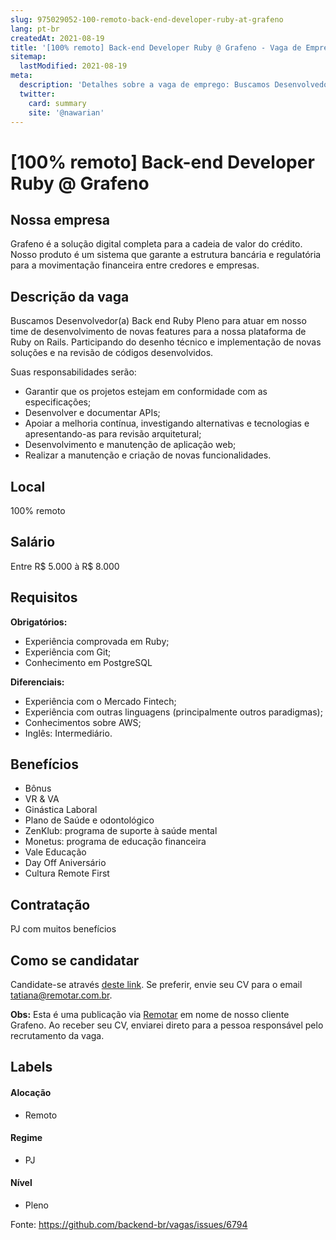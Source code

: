 ```yaml
---
slug: 975029052-100-remoto-back-end-developer-ruby-at-grafeno
lang: pt-br
createdAt: 2021-08-19
title: '[100% remoto] Back-end Developer Ruby @ Grafeno - Vaga de Emprego'
sitemap:
  lastModified: 2021-08-19
meta:
  description: 'Detalhes sobre a vaga de emprego: Buscamos Desenvolvedor(a) Back end Ruby Pleno para atuar em nosso time de desenvolvimento de novas features para a nossa plataforma de Ruby on Rails. Participando do desenho técnico e implementação de novas soluções e na revisão de códigos desenvolvidos.  Suas responsabilidades serão: - Garantir que os projetos estejam em conformidade com as especificações; - Desenvolver e documentar APIs; - Apoiar a melhoria contínua, investigando alternativas e tecnologias e apresentando-as para revisão arquitetural; - Desenvolvimento e manutenção de aplicação web; - Realizar a manutenção e criação de novas funcionalidades.'
  twitter:
    card: summary
    site: '@nawarian'
---
```


# [100% remoto] Back-end Developer Ruby @ Grafeno

## Nossa empresa

Grafeno é a solução digital completa para a cadeia de valor do crédito. Nosso produto é um sistema que garante a estrutura bancária e regulatória para a movimentação financeira entre credores e empresas. 

## Descrição da vaga

Buscamos Desenvolvedor(a) Back end Ruby Pleno para atuar em nosso time de desenvolvimento de novas features para a nossa plataforma de Ruby on Rails. Participando do desenho técnico e implementação de novas soluções e na revisão de códigos desenvolvidos. 

Suas responsabilidades serão:

- Garantir que os projetos estejam em conformidade com as especificações;
- Desenvolver e documentar APIs;
- Apoiar a melhoria contínua, investigando alternativas e tecnologias e apresentando-as para revisão arquitetural;
- Desenvolvimento e manutenção de aplicação web;
- Realizar a manutenção e criação de novas funcionalidades.

## Local

100% remoto

## Salário

Entre R$ 5.000 à R$ 8.000

## Requisitos

**Obrigatórios:**

- Experiência comprovada em Ruby; 
- Experiência com Git;  
- Conhecimento em PostgreSQL

**Diferenciais:**

- Experiência com o Mercado Fintech;
- Experiência com outras linguagens (principalmente outros paradigmas);
- Conhecimentos sobre AWS;
- Inglês: Intermediário.

## Benefícios

- Bônus 
- VR & VA 
- Ginástica Laboral 
- Plano de Saúde e odontológico
- ZenKlub: programa de suporte à saúde mental
- Monetus: programa de educação financeira
- Vale Educação
- Day Off Aniversário
- Cultura Remote First

## Contratação

PJ com muitos benefícios

## Como se candidatar

Candidate-se através [deste link](https://bit.ly/37YqF9O).
Se preferir, envie seu CV para o email tatiana@remotar.com.br. 

**Obs:** Esta é uma publicação via [Remotar](http://remotar.com.br/) em nome de nosso cliente Grafeno. Ao receber seu CV, enviarei direto para a pessoa responsável pelo recrutamento da vaga. 


## Labels
<!-- retire os labels que não fazem sentido à vaga -->

#### Alocação
- Remoto

#### Regime
- PJ

#### Nível
- Pleno




Fonte: https://github.com/backend-br/vagas/issues/6794